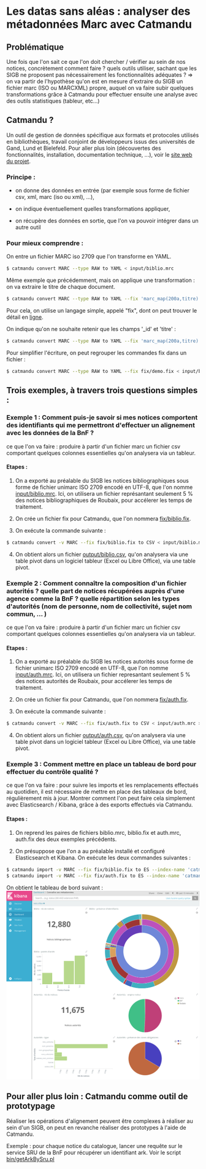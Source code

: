 # Les datas sans aléas : analyser des métadonnées Marc avec Catmandu

## Problématique
Une fois que l'on sait ce que l'on doit chercher / vérifier au sein de nos notices, concrètement comment faire ? quels outils utiliser, sachant que les SIGB ne proposent pas nécessairement les fonctionnalités adéquates ?
=> on va partir de l'hypothèse qu'on est en mesure d'extraire du SIGB un fichier marc (ISO ou MARCXML) propre, auquel on va faire subir quelques transformations grâce à Catmandu pour effectuer ensuite une analyse avec des outils statistiques (tableur, etc...)

## Catmandu ?
Un outil de gestion de données spécifique aux formats et protocoles utilisés en bibliothèques, travail conjoint de développeurs issus des universités de Gand, Lund et Bielefeld. Pour aller plus loin (découvertes des fonctionnalités, installation, documentation technique, ...), voir le [site web du projet](http://librecat.org/).

### Principe :
- on donne des données en entrée (par exemple sous forme de fichier csv, xml, marc (iso ou xml), ...),

- on indique éventuellement quelles transformations appliquer,

- on récupère des données en sortie, que l'on va pouvoir intégrer dans un autre outil

### Pour mieux comprendre :
On entre un fichier MARC iso 2709 que l'on transforme en YAML.
```bash
$ catmandu convert MARC --type RAW to YAML < input/biblio.mrc
```

Même exemple que précédemment, mais on applique une transformation : on va extraire le titre de chaque document.
```bash
$ catmandu convert MARC --type RAW to YAML --fix 'marc_map(200a,titre)' < input/biblio.mrc
```
Pour cela, on utilise un langage simple, appelé "fix", dont on peut trouver le détail en [ligne](http://librecat.org/Catmandu/#fixes-cheat-sheet).


On indique qu'on ne souhaite retenir que les champs '_id' et 'titre' :
```bash
$ catmandu convert MARC --type RAW to YAML --fix 'marc_map(200a,titre) ; retain(_id,titre)' < input/biblio.mrc
```

Pour simplifier l'écriture, on peut regrouper les commandes fix dans un fichier :
```bash
$ catmandu convert MARC --type RAW to YAML --fix fix/demo.fix < input/biblio.mrc
```

## Trois exemples, à travers trois questions simples :
### Exemple 1 : Comment puis-je savoir si mes notices comportent des identifiants qui me permettront d'effectuer un alignement avec les données de la BnF ?
ce que l'on va faire : produire à partir d'un fichier marc un fichier csv comportant quelques colonnes essentielles qu'on analysera via un tableur.

#### Etapes :
1. On a exporté au préalable du SIGB les notices bibliographiques sous forme de fichier unimarc ISO 2709 encodé en UTF-8, que l'on nomme [input/biblio.mrc](https://github.com/medrbx/dsa/blob/master/input/biblio.mrc).
Ici, on utilisera un fichier représantant seulement 5 % des notices bibliographiques de Roubaix, pour accélerer les temps de traitement.

2. On crée un fichier fix pour Catmandu, que l'on nommera [fix/biblio.fix](https://github.com/medrbx/dsa/blob/master/fix/biblio.fix).

3. On exécute la commande suivante :
```bash
$ catmandu convert -v MARC --fix fix/biblio.fix to CSV < input/biblio.mrc > output/biblio.csv
```

4. On obtient alors un fichier [output/biblio.csv](https://github.com/medrbx/dsa/blob/master/output/biblio.csv), qu'on analysera via une table pivot dans un logiciel tableur (Excel ou Libre Office), via une table pivot.


### Exemple 2 : Comment connaître la composition d'un fichier autorités ? quelle part de notices récupérées auprès d'une agence comme la BnF ? quelle répartition selon les types d'autorités (nom de personne, nom de collectivité, sujet nom commun, ... )
ce que l'on va faire : produire à partir d'un fichier marc un fichier csv comportant quelques colonnes essentielles qu'on analysera via un tableur.

#### Etapes :
1. On a exporté au préalable du SIGB les notices autorités sous forme de fichier unimarc ISO 2709 encodé en UTF-8, que l'on nomme [input/auth.mrc](https://github.com/medrbx/dsa/blob/master/input/auth.mrc). Ici, on utilisera un fichier represantant seulement 5 % des notices autorités de Roubaix, pour accélerer les temps de traitement.


2. On crée un fichier fix pour Catmandu, que l'on nommera [fix/auth.fix](https://github.com/medrbx/dsa/blob/master/fix/auth.fix).

3. On exécute la commande suivante :
```bash
$ catmandu convert -v MARC --fix fix/auth.fix to CSV < input/auth.mrc > output/auth.csv
```

4. On obtient alors un fichier [output/auth.csv](https://github.com/medrbx/dsa/blob/master/output/auth.csv), qu'on analysera via une table pivot dans un logiciel tableur (Excel ou Libre Office), via une table pivot.


### Exemple 3 : Comment mettre en place un tableau de bord pour effectuer du contrôle qualité ?
ce que l'on va faire : pour suivre les imports et les remplacements effectués au quotidien, il est nécessaire de mettre en place des tableaux de bord, régulièrement mis à jour.
Montrer comment l'on peut faire cela simplement avec Elasticsearch / Kibana, grâce à des exports effectués via Catmandu.

#### Etapes :
1. On reprend les paires de fichiers biblio.mrc, biblio.fix et auth.mrc, auth.fix des deux exemples précédents.

2. On présuppose que l'on a au préalable installé et configuré Elasticsearch et Kibana.
On exécute les deux commandes suivantes :
```bash
$ catmandu import -v MARC --fix fix/biblio.fix to ES --index-name 'catmandu_ex' --bag 'biblio' < input/biblio.mrc
$ catmandu import -v MARC --fix fix/auth.fix to ES --index-name 'catmandu_ex' --bag 'auth' < input/auth.mrc
```
On obtient le tableau de bord suivant :
![Tableau de bord](https://github.com/medrbx/dsa/blob/master/doc/tableau_bord.png)

## Pour aller plus loin : Catmandu comme outil de prototypage
Réaliser les opérations d'alignement peuvent être complexes à réaliser au sein d'un SIGB, on peut en revanche réaliser des prototypes à l'aide de Catmandu.

Exemple : pour chaque notice du catalogue, lancer une requête sur le service SRU de la BnF pour récupérer un identifiant ark. Voir le script [bin/getArkBySru.pl](https://github.com/medrbx/dsa/blob/master/bin/getArkBySru.pl)
